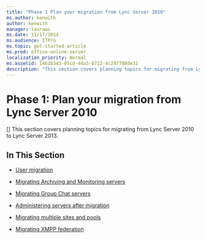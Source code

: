 ```yaml
---
title: "Phase 1 Plan your migration from Lync Server 2010"
ms.author: kenwith
author: kenwith
manager: laurawi
ms.date: 11/17/2014
ms.audience: ITPro
ms.topic: get-started-article
ms.prod: office-online-server
localization_priority: Normal
ms.assetid: 1461b343-05cd-44a3-b722-4c297708de31
description: "This section covers planning topics for migrating from Lync Server 2010 to Lync Server 2013."
---
```


# Phase 1: Plan your migration from Lync Server 2010
[]
This section covers planning topics for migrating from Lync Server 2010 to Lync Server 2013. 
  
## In This Section

- [User migration](user-migration.md)
    
- [Migrating Archiving and Monitoring servers](migrating-archiving-and-monitoring-servers.md)
    
- [Migrating Group Chat servers](migrating-group-chat-servers.md)
    
- [Administering servers after migration](administering-servers-after-migration.md)
    
- [Migrating multiple sites and pools](migrating-multiple-sites-and-pools.md)
    
- [Migrating XMPP federation](migrating-xmpp-federation.md)
    

